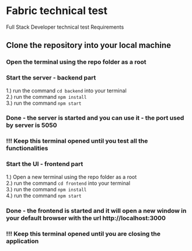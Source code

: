 # Fabric technical test
Full Stack Developer technical test Requirements

## Clone the repository into your local machine
### Open the terminal using the repo folder as a root

### Start the server - backend part
1.) run the command `cd backend` into your terminal<br>
2.) run the command `npm install`<br>
3.) run the command `npm start`<br>
### Done - the server is started and you can use it - the port used by server is 5050
### !!! Keep this terminal opened until you test all the functionalities

### Start the UI - frontend part
1.) Open a new terminal using the repo folder as a root<br>
2.) run the command `cd frontend` into your terminal<br>
3.) run the command `npm install`<br>
4.) run the command `npm start`<br>
### Done - the frontend is started and it will open a new window in your default browser with the url http://localhost:3000
### !!! Keep this terminal opened until you are closing the application
